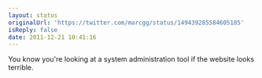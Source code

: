 ```yaml
---
layout: status
originalUrl: 'https://twitter.com/marcgg/status/149439285584605185'
isReply: false
date: 2011-12-21 10:41:16
---
```


You know you're looking at a system administration tool if the website looks terrible.
